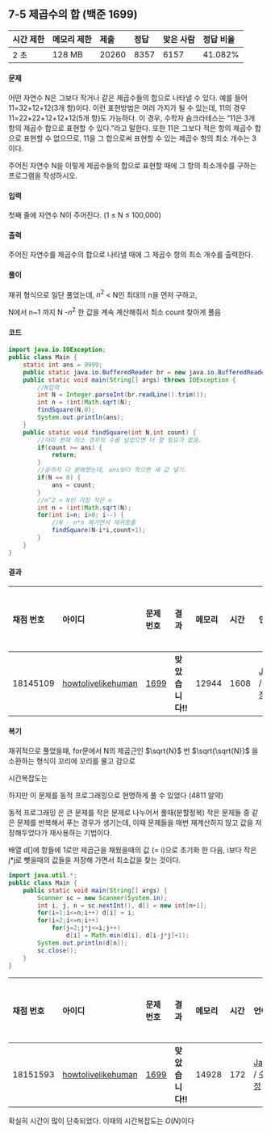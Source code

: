 ## 7-5 제곱수의 합 (백준 1699)

| 시간 제한 | 메모리 제한 | 제출  | 정답 | 맞은 사람 | 정답 비율 |
| :-------- | :---------- | :---- | :--- | :-------- | :-------- |
| 2 초      | 128 MB      | 20260 | 8357 | 6157      | 41.082%   |

#### 문제

어떤 자연수 N은 그보다 작거나 같은 제곱수들의 합으로 나타낼 수 있다. 예를 들어 11=32+12+12(3개 항)이다. 이런 표현방법은 여러 가지가 될 수 있는데, 11의 경우 11=22+22+12+12+12(5개 항)도 가능하다. 이 경우, 수학자 숌크라테스는 “11은 3개 항의 제곱수 합으로 표현할 수 있다.”라고 말한다. 또한 11은 그보다 적은 항의 제곱수 합으로 표현할 수 없으므로, 11을 그 합으로써 표현할 수 있는 제곱수 항의 최소 개수는 3이다.

주어진 자연수 N을 이렇게 제곱수들의 합으로 표현할 때에 그 항의 최소개수를 구하는 프로그램을 작성하시오.

#### 입력

첫째 줄에 자연수 N이 주어진다. (1 ≤ N ≤ 100,000)

#### 출력

주어진 자연수를 제곱수의 합으로 나타낼 때에 그 제곱수 항의 최소 개수를 출력한다.

#### 풀이

재귀 형식으로 일단 풀었는데, $n^2$ < N인 최대의 n을 먼저 구하고,

N에서 n~1 까지 N -$n^2$ 한 값을 계속 계산해줘서 최소 count 찾아게 풀음

#### 코드

```java
import java.io.IOException;
public class Main {
	static int ans = 9999;
	public static java.io.BufferedReader br = new java.io.BufferedReader(new java.io.InputStreamReader(System.in));
	public static void main(String[] args) throws IOException {
		//N입력
		int N = Integer.parseInt(br.readLine().trim());
		int n = (int)Math.sqrt(N);
		findSquare(N,0);
		System.out.println(ans);		
	}
	public static void findSquare(int N,int count) {
		//이미 현재 최소 경우의 수를 넘었으면 더 할 필요가 없음.
		if(count >= ans) {
			return;
		}	
		//끝까지 다 분해했는데, ans보다 작으면 새 값 넣기.
		if(N == 0) {
			ans = count;
		}	
		//n^2 < N인 가장 작은 n
		int n = (int)Math.sqrt(N);
		for(int i=n; i>0; i--) {
            //N - n*n 해가면서 재귀호출
			findSquare(N-i*i,count+1);
		}
	}
}
```

#### 결과

| 채점 번호 | 아이디                                                       | 문제 번호                                    | 결과             | 메모리 | 시간 | 언어                                                         | 코드 길이 | 제출한 시간                                                  |
| :-------- | :----------------------------------------------------------- | :------------------------------------------- | :--------------- | :----- | :--- | :----------------------------------------------------------- | :-------- | :----------------------------------------------------------- |
| 18145109  | [howtolivelikehuman](https://www.acmicpc.net/user/howtolivelikehuman) | [1699](https://www.acmicpc.net/problem/1699) | **맞았습니다!!** | 12944  | 1608 | [Java](https://www.acmicpc.net/source/18145109) / [수정](https://www.acmicpc.net/submit/1699/18145109) | 982       | [1달 전](https://www.acmicpc.net/status?from_mine=1&problem_id=1699&user_id=howtolivelikehuman#) |

#### 복기

재귀적으로 풀었을때, for문에서 N의 제곱근인 $\sqrt{N}$ 번 $\sqrt{\sqrt{N}}$ 을 소환하는 형식이 꼬리에 꼬리를 물고 감으로

시간복잡도는 

하지만 이 문제를 동적 프로그래밍으로 현명하게 풀 수 있었다 (4811 알약)

동적 프로그래밍 은 큰 문제를 작은 문제로 나누어서 풀때(분할정복) 작은 문제들 중 같은 문제를 반복해서 푸는 경우가 생기는데, 이때 문제들을 매번 재계산하지 않고 값을 저장해두었다가 재사용하는 기법이다.

배열 d[]에 항들에 1로만 제곱근을 채웠을때의 값 (= i)으로 초기화 한 다음, i보다 작은 j*j로 뺏을때의 값들을 저장해 가면서 최소값을 찾는 것이다.

```JAVA
import java.util.*;
public class Main {
	public static void main(String[] args) {
		Scanner sc = new Scanner(System.in);
		int i, j, n = sc.nextInt(), d[] = new int[n+1];
		for(i=1;i<=n;i++) d[i] = i;
		for(i=2;i<=n;i++)
			for(j=2;j*j<=i;j++)
				d[i] = Math.min(d[i], d[i-j*j]+1);
		System.out.println(d[n]);
		sc.close();
	}
}
```

| 채점 번호 | 아이디                                                       | 문제 번호                                    | 결과             | 메모리 | 시간 | 언어                                                         | 코드 길이 | 제출한 시간                                                  |
| :-------- | :----------------------------------------------------------- | :------------------------------------------- | :--------------- | :----- | :--- | :----------------------------------------------------------- | :-------- | :----------------------------------------------------------- |
| 18151593  | [howtolivelikehuman](https://www.acmicpc.net/user/howtolivelikehuman) | [1699](https://www.acmicpc.net/problem/1699) | **맞았습니다!!** | 14928  | 172  | [Java](https://www.acmicpc.net/source/18151593) / [수정](https://www.acmicpc.net/submit/1699/18151593) | 329       | [1달 전](https://www.acmicpc.net/status?from_mine=1&problem_id=1699&user_id=howtolivelikehuman#) |

확실히 시간이 많이 단축되었다. 이때의 시간복잡도는 $O(N)$이다